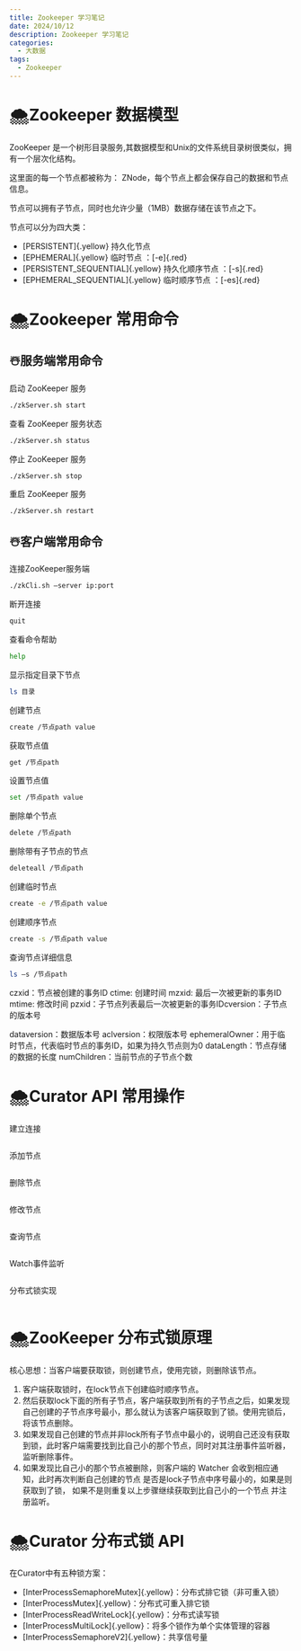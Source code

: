 ```yaml
---
title: Zookeeper 学习笔记
date: 2024/10/12
description: Zookeeper 学习笔记
categories: 
  - 大数据
tags: 
  - Zookeeper
---
```


# :cloud_with_snow:Zookeeper 数据模型

ZooKeeper 是一个树形目录服务,其数据模型和Unix的文件系统目录树很类似，拥有一个层次化结构。

这里面的每一个节点都被称为： ZNode，每个节点上都会保存自己的数据和节点信息。  

节点可以拥有子节点，同时也允许少量（1MB）数据存储在该节点之下。

节点可以分为四大类：

- [PERSISTENT]{.yellow} 持久化节点 
- [EPHEMERAL]{.yellow} 临时节点 ：[-e]{.red}
- [PERSISTENT_SEQUENTIAL]{.yellow} 持久化顺序节点 ：[-s]{.red}
- [EPHEMERAL_SEQUENTIAL]{.yellow} 临时顺序节点  ：[-es]{.red}

# :cloud_with_snow:Zookeeper 常用命令

## :snowman_with_snow:服务端常用命令

启动 ZooKeeper 服务

```bash Zookeeper 服务端常用命令
./zkServer.sh start
```

查看 ZooKeeper 服务状态

```bash Zookeeper 服务端常用命令
./zkServer.sh status
```

停止 ZooKeeper 服务

```bash Zookeeper 服务端常用命令
./zkServer.sh stop 
```

重启 ZooKeeper 服务

```bash Zookeeper 服务端常用命令
./zkServer.sh restart 
```

## :snowman_with_snow:客户端常用命令

连接ZooKeeper服务端

```bash Zookeeper 服务端常用命令
./zkCli.sh –server ip:port
```

断开连接

```bash Zookeeper 服务端常用命令
quit
```

查看命令帮助

```bash Zookeeper 服务端常用命令
help
```

显示指定目录下节点

```bash Zookeeper 服务端常用命令
ls 目录
```

创建节点

```bash Zookeeper 服务端常用命令
create /节点path value
```

获取节点值

```bash Zookeeper 服务端常用命令
get /节点path
```

设置节点值

```bash Zookeeper 服务端常用命令
set /节点path value
```

删除单个节点

```bash Zookeeper 服务端常用命令
delete /节点path
```

删除带有子节点的节点

```bash Zookeeper 服务端常用命令
deleteall /节点path
```

创建临时节点

```bash Zookeeper 服务端常用命令
create -e /节点path value
```

创建顺序节点

```bash Zookeeper 服务端常用命令
create -s /节点path value
```

查询节点详细信息

```bash Zookeeper 服务端常用命令
ls –s /节点path 
```

czxid：节点被创建的事务ID ctime: 创建时间 mzxid: 最后一次被更新的事务ID mtime: 修改时间 pzxid：子节点列表最后一次被更新的事务IDcversion：子节点的版本号 

dataversion：数据版本号 aclversion：权限版本号 ephemeralOwner：用于临时节点，代表临时节点的事务ID，如果为持久节点则为0 dataLength：节点存储的数据的长度 numChildren：当前节点的子节点个数 

# :cloud_with_snow:Curator API 常用操作

建立连接

```java

```

添加节点

```java

```

删除节点

```java

```

修改节点

```java

```

查询节点

```java

```

Watch事件监听

```java

```

分布式锁实现

```java

```

# :cloud_with_snow:ZooKeeper 分布式锁原理

核心思想：当客户端要获取锁，则创建节点，使用完锁，则删除该节点。

1. 客户端获取锁时，在lock节点下创建临时顺序节点。
2. 然后获取lock下面的所有子节点，客户端获取到所有的子节点之后，如果发现自己创建的子节点序号最小，那么就认为该客户端获取到了锁。使用完锁后，将该节点删除。
3. 如果发现自己创建的节点并非lock所有子节点中最小的，说明自己还没有获取到锁，此时客户端需要找到比自己小的那个节点，同时对其注册事件监听器，监听删除事件。
4. 如果发现比自己小的那个节点被删除，则客户端的 Watcher 会收到相应通知，此时再次判断自己创建的节点    是否是lock子节点中序号最小的，如果是则获取到了锁，    如果不是则重复以上步骤继续获取到比自己小的一个节点    并注册监听。

# :cloud_with_snow:Curator 分布式锁 API

在Curator中有五种锁方案：

- [InterProcessSemaphoreMutex]{.yellow}：分布式排它锁（非可重入锁）
- [InterProcessMutex]{.yellow}：分布式可重入排它锁
- [InterProcessReadWriteLock]{.yellow}：分布式读写锁
- [InterProcessMultiLock]{.yellow}：将多个锁作为单个实体管理的容器
- [InterProcessSemaphoreV2]{.yellow}：共享信号量
